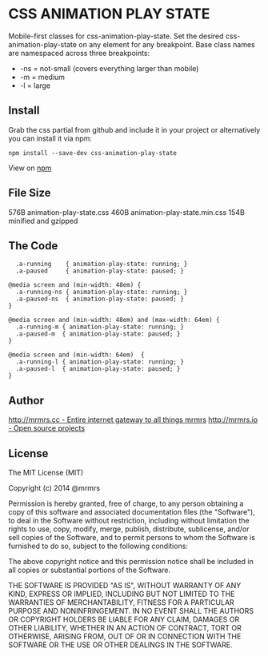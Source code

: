 # CSS ANIMATION PLAY STATE

  Mobile-first classes for css-animation-play-state.
  Set the desired css-animation-play-state on any element for any breakpoint.
  Base class names are namespaced across three breakpoints:

*  -ns = not-small (covers everything larger than mobile)
*  -m  = medium
*  -l  = large

## Install
Grab the css partial from github and include it in your project or alternatively
you can install it via npm:
```
npm install --save-dev css-animation-play-state
```
View on [npm](https://www.npmjs.org/package/css-animation-play-state)


## File Size

576B animation-play-state.css
460B animation-play-state.min.css 
154B minified and gzipped

## The Code
```
  .a-running    { animation-play-state: running; }
  .a-paused     { animation-play-state: paused; }

@media screen and (min-width: 48em) {
  .a-running-ns { animation-play-state: running; }
  .a-paused-ns  { animation-play-state: paused; }
}

@media screen and (min-width: 48em) and (max-width: 64em) {
  .a-running-m { animation-play-state: running; }
  .a-paused-m  { animation-play-state: paused; }
}

@media screen and (min-width: 64em)  {
  .a-running-l { animation-play-state: running; }
  .a-paused-l  { animation-play-state: paused; }
}

```

## Author

[http://mrmrs.cc - Entire internet gateway to all things mrmrs](http://mrmrs.cc)
[http://mrmrs.io - Open source projects](http://mrmrs.io)

## License

The MIT License (MIT)

Copyright (c) 2014 @mrmrs

Permission is hereby granted, free of charge, to any person obtaining a copy
of this software and associated documentation files (the "Software"), to deal
in the Software without restriction, including without limitation the rights
to use, copy, modify, merge, publish, distribute, sublicense, and/or sell
copies of the Software, and to permit persons to whom the Software is
furnished to do so, subject to the following conditions:

The above copyright notice and this permission notice shall be included in
all copies or substantial portions of the Software.

THE SOFTWARE IS PROVIDED "AS IS", WITHOUT WARRANTY OF ANY KIND, EXPRESS OR
IMPLIED, INCLUDING BUT NOT LIMITED TO THE WARRANTIES OF MERCHANTABILITY,
FITNESS FOR A PARTICULAR PURPOSE AND NONINFRINGEMENT. IN NO EVENT SHALL THE
AUTHORS OR COPYRIGHT HOLDERS BE LIABLE FOR ANY CLAIM, DAMAGES OR OTHER
LIABILITY, WHETHER IN AN ACTION OF CONTRACT, TORT OR OTHERWISE, ARISING FROM,
OUT OF OR IN CONNECTION WITH THE SOFTWARE OR THE USE OR OTHER DEALINGS IN
THE SOFTWARE.

